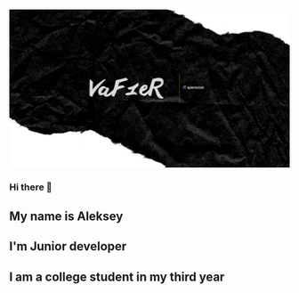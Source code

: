 <img sr="https://github.com/Leshawolf/Leshawolf/blob/main/Image.png" width="50px" lenght="100px">

[![Header](https://github.com/Leshawolf/Leshawolf/blob/main/Image.png)](https://github.com/Leshawolf)

### Hi there 👋
## My name is Aleksey
## I'm Junior developer
## I am a college student in my third year
